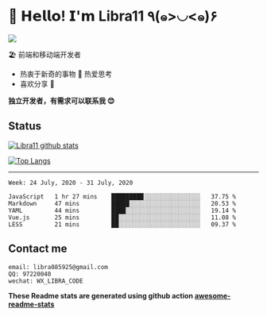 # 🥳 𝗛𝗲𝗹𝗹𝗼! 𝗜'𝗺 Libra11 ٩(๑>◡<๑)۶

[![](https://img.shields.io/badge/-@Libra11-%23181717?style=flat-square&logo=github)](https://github.com/Libra11)

🏖 前端和移动端开发者

- 热衷于新奇的事物 🤩 热爱思考
- 喜欢分享 🧐

**独立开发者，有需求可以联系我 😊**

## Status

[![Libra11 github stats](https://github-readme-stats.vercel.app/api?username=Libra11&count_private=true&show_icons=true&theme=radical)](https://github.com/Libra11)

[![Top Langs](https://github-readme-stats.vercel.app/api/top-langs/?username=Libra11&theme=radical)](https://github.com/Libra11)

---

<!--START_SECTION:waka-->
```text
Week: 24 July, 2020 - 31 July, 2020

JavaScript   1 hr 27 mins    █████████░░░░░░░░░░░░░░░░   37.75 % 
Markdown     47 mins         █████░░░░░░░░░░░░░░░░░░░░   20.53 % 
YAML         44 mins         ████░░░░░░░░░░░░░░░░░░░░░   19.14 % 
Vue.js       25 mins         ██░░░░░░░░░░░░░░░░░░░░░░░   11.08 % 
LESS         21 mins         ██░░░░░░░░░░░░░░░░░░░░░░░   09.37 %
```
<!--END_SECTION:waka-->

## Contact me

```text
email: libra085925@gmail.com
QQ: 97220040
wechat: WX_LIBRA_CODE
```

**These Readme stats are generated using github action [awesome-readme-stats](https://github.com/anmol098/waka-readme-stats)**
